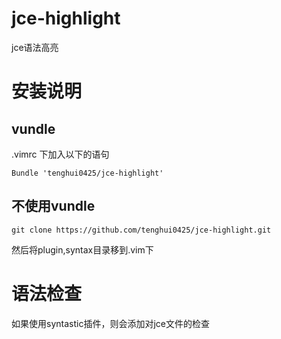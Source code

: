 jce-highlight
=============

jce语法高亮  


# 安装说明
## vundle
.vimrc 下加入以下的语句
```viml
Bundle 'tenghui0425/jce-highlight'
```

## 不使用vundle
```viml
git clone https://github.com/tenghui0425/jce-highlight.git
```
然后将plugin,syntax目录移到.vim下  

# 语法检查
如果使用syntastic插件，则会添加对jce文件的检查  
